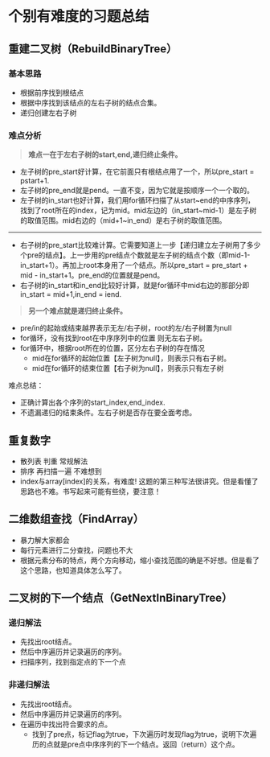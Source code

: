 # 个别有难度的习题总结

## 重建二叉树（RebuildBinaryTree）
### 基本思路
- 根据前序找到根结点
- 根据中序找到该结点的左右子树的结点合集。
- 递归创建左右子树
### 难点分析
> **难点一在于左右子树的start,end,递归终止条件。**
- 左子树的pre_start好计算，在它前面只有根结点用了一个，所以pre_start = pstart+1.
- 左子树的pre_end就是pend。一直不变，因为它就是按顺序一个一个取的。
- 左子树的in_start也好计算，我们用for循环扫描了从start~end的中序序列，找到了root所在的index，记为mid。mid左边的（in_start~mid-1）是左子树的取值范围。mid右边的（mid+1~in_end）是右子树的取值范围。
----
- 右子树的pre_start比较难计算。它需要知道上一步【递归建立左子树用了多少个pre的结点】。上一步用的pre结点个数就是左子树的结点个数（即mid-1-in_start+1）。再加上root本身用了一个结点。所以pre_start = pre_start + mid - in_start+1。pre_end的位置就是pend。
- 右子树的in_start和in_end比较好计算，就是for循环中mid右边的那部分即in_start = mid+1,in_end = iend.

> **另一个难点就是递归终止条件。**
- pre/in的起始或结束越界表示无左/右子树，root的左/右子树置为null
- for循环，没有找到root在中序序列中的位置 则无左右子树。
- for循环中，根据root所在的位置，区分左右子树的存在情况
    - mid在for循环的起始位置【左子树为null】，则表示只有右子树。
    - mid在for循环的结束位置【右子树为null】，则表示只有左子树
    
难点总结：
- 正确计算出各个序列的start_index,end_index.
- 不遗漏递归的结束条件。左右子树是否存在要全面考虑。

## 重复数字
- 散列表 判重 常规解法
- 排序 再扫描一遍 不难想到
- index与array[index]的关系，有难度!
这题的第三种写法很讲究。但是看懂了思路也不难。书写起来可能有些绕，要注意！

## 二维数组查找（FindArray）
- 暴力解大家都会
- 每行元素进行二分查找，问题也不大
- 根据元素分布的特点，两个方向移动，缩小查找范围的确是不好想。但是看了这个思路，也知道具体怎么写了。

## 二叉树的下一个结点（GetNextInBinaryTree）
### 递归解法
- 先找出root结点。
- 然后中序遍历并记录遍历的序列。
- 扫描序列，找到指定点的下一个点
### 非递归解法
- 先找出root结点。
- 然后中序遍历并记录遍历的序列。
- 在遍历中找出符合要求的点。
    - 找到了pre点，标记flag为true，下次遍历时发现flag为true，说明下次遍历的点就是pre点中序序列的下一个结点。返回（return）这个点。
    
    